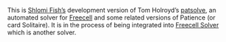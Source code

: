 This is [Shlomi Fish’s](http://www.shlomifish.org/) development version of
Tom Holroyd’s
[patsolve](http://cards.wikia.com/wiki/Patsolve),
an automated solver for [Freecell](https://en.wikipedia.org/wiki/FreeCell) and some
related versions of Patience (or card Solitaire). It is in the process
of being integrated into [Freecell Solver](http://fc-solve.shlomifish.org/)
which is another solver.
